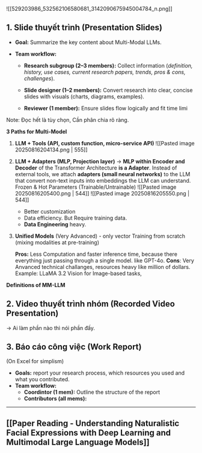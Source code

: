 ![[529203986_532562106580681_3142090675945004784_n.png]]

## 1. Slide thuyết trình (Presentation Slides)
- **Goal:** Summarize the key content about Multi-Modal LLMs.
- **Team workflow:**
	  
    - **Research subgroup (2–3 members):** Collect information (*definition, history, use cases, current research papers, trends, pros & cons, challenges*).
	     
    - **Slide designer (1–2 members):** Convert research into clear, concise slides with visuals (charts, diagrams, examples).
	    
	- **Reviewer (1 member):** Ensure slides flow logically and fit time limi
	
Note: Đọc hết là tùy chọn, Cần phân chia rõ ràng. 

**3 Paths for Multi-Model** 
1) **LLM + Tools (API, custom function, micro-service API)** ![[Pasted image 20250816204134.png | 555]]

   
2) **LLM + Adapters (MLP, Projection layer)** 
	-> **MLP within Encoder and Decoder** of the Transformer Architecture **is a Adapter**.
	Instead of external tools, we attach **adapters (small neural networks)** to the LLM that convert non-text inputs into embeddings the LLM can understand. 
	Frozen & Hot Parameters (Trainable/Untrainable) ![[Pasted image 20250816205400.png | 544]] 
	![[Pasted image 20250816205550.png | 544]]
	+ Better customization
	+ Data efficiency. But Require training data. 
	+ **Data Engineering** heavy. 
	
3) **Unified Models** (Very Advanced)  - only vector
	Training from scratch (mixing modalities at pre-training)
	
	**Pros:** Less Computation and faster inference time, because there everything just passing through a single model. like GPT-4o.
	**Cons**: Very Anvanced technical challanges, resources heavy like million of dollars. 
	Example: LLaMA 3.2 Vision for Image-based tasks, 

**Definitions of MM-LLM**


## 2. Video thuyết trình nhóm (Recorded Video Presentation)
-> Ai làm phần nào thì nói phần đấy. 

## 3. Báo cáo công việc (Work Report)
(On Excel for simplism)
+ **Goals:** report your research process, which resources you used and what you contributed. 
+ **Team workflow:**
	+ **Coordintor (1 mem):** Outline the structure of the report
	+ **Contributors (all mems):**  

----

## [[Paper Reading - Understanding Naturalistic Facial Expressions with Deep Learning and Multimodal Large Language Models]]